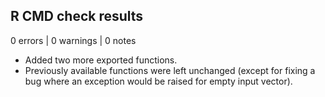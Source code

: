 ## R CMD check results

0 errors | 0 warnings | 0 notes

* Added two more exported functions.
* Previously available functions were left unchanged (except for fixing a bug where an exception would be raised for empty input vector).
